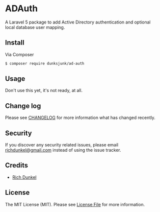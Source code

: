# ADAuth

A Laravel 5 package to add Active Directory authentication and optional local database user mapping.

## Install

Via Composer

``` bash
$ composer require dunksjunk/ad-auth
```

## Usage

Don't use this yet, it's not ready, at all. 

## Change log

Please see [CHANGELOG](CHANGELOG.md) for more information what has changed recently.


## Security

If you discover any security related issues, please email richdunkel@gmail.com instead of using the issue tracker.

## Credits

- [Rich Dunkel][link-author]

## License

The MIT License (MIT). Please see [License File](LICENSE.md) for more information.


[link-author]: https://github.com/dunksjunk

